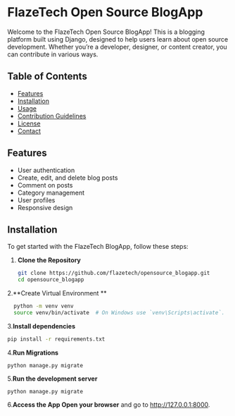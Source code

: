 # FlazeTech Open Source BlogApp

Welcome to the FlazeTech Open Source BlogApp! This is a blogging platform built using Django, designed to help users learn about open source development. Whether you’re a developer, designer, or content creator, you can contribute in various ways.

## Table of Contents

- [Features](#features)
- [Installation](#installation)
- [Usage](#usage)
- [Contribution Guidelines](#contribution-guidelines)
- [License](#license)
- [Contact](#contact)

## Features

- User authentication
- Create, edit, and delete blog posts
- Comment on posts
- Category management
- User profiles
- Responsive design

## Installation

To get started with the FlazeTech BlogApp, follow these steps:

1. **Clone the Repository**
   ```bash
   git clone https://github.com/flazetech/opensource_blogapp.git
   cd opensource_blogapp

2.**Create Virtual Environment **
```bash
  python -m venv venv
  source venv/bin/activate  # On Windows use `venv\Scripts\activate`.
```
3.**Install dependencies**
```bash
pip install -r requirements.txt
```
4.**Run Migrations**
```
python manage.py migrate
```
5.**Run the development server**
```
python manage.py migrate
```
6.**Access the App Open your browser** and go to  http://127.0.0.1:8000.


